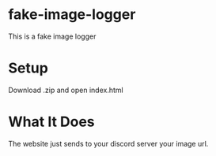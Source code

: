 # fake-image-logger
This is a fake image logger

# Setup
Download .zip and open index.html 


# What It Does

The website just sends to your discord server your image url. 
